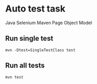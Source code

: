 # Auto test task

Java
Selenium
Maven
Page Object Model



## Run single test
    mvn -Dtest=SingleTestClass test

## Run all tests
    mvn test